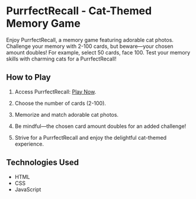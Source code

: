 # PurrfectRecall - Cat-Themed Memory Game

Enjoy PurrfectRecall, a memory game featuring adorable cat photos. Challenge your memory with 2-100 cards, but beware—your chosen amount doubles! For example, select 50 cards, face 100. Test your memory skills with charming cats for a PurrfectRecall!

## How to Play

1. Access PurrfectRecall: [Play Now](https://yosefyan.github.io/purrfectrecall).

2. Choose the number of cards (2-100).

3. Memorize and match adorable cat photos.

4. Be mindful—the chosen card amount doubles for an added challenge!

5. Strive for a PurrfectRecall and enjoy the delightful cat-themed experience.

## Technologies Used

- HTML
- CSS
- JavaScript
